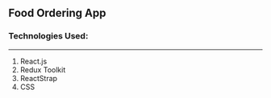 ## Food Ordering App
### Technologies Used:

---

1. React.js
2. Redux Toolkit
3. ReactStrap
4. CSS


